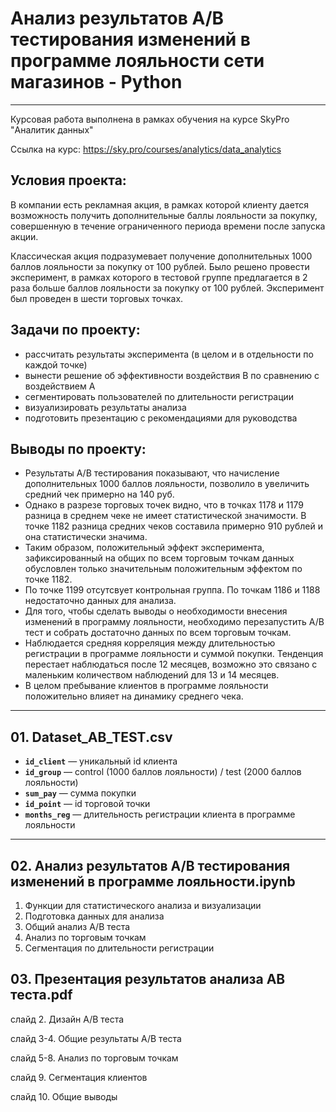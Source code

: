# Анализ результатов A/B тестирования изменений в программе лояльности сети магазинов - Python

---

Курсовая работа выполнена в рамках обучения на курсе SkyPro "Аналитик данных"

Ссылка на курс: https://sky.pro/courses/analytics/data_analytics

## Условия проекта:

В компании есть рекламная акция, в рамках которой клиенту дается возможность получить дополнительные баллы лояльности за покупку, совершенную в течение ограниченного периода времени после запуска акции. 

Классическая акция подразумевает получение дополнительных 1000 баллов лояльности за покупку от 100 рублей. Было решено провести эксперимент, в рамках которого в тестовой группе предлагается в 2 раза больше баллов лояльности за покупку от 100 рублей. Эксперимент был проведен в шести торговых точках.

## Задачи по проекту:
- рассчитать результаты эксперимента (в целом и в отдельности по каждой точке)
- вынести решение об эффективности воздействия B по сравнению с воздействием A
- сегментировать пользователей по длительности регистрации
- визуализировать результаты анализа
- подготовить презентацию с рекомендациями для руководства

## Выводы по проекту:
- Результаты A/B тестирования показывают, что начисление дополнительных 1000 баллов лояльности, позволило в увеличить средний чек примерно на 140 руб.
- Однако в разрезе торговых точек видно, что в точках 1178 и 1179 разница в среднем чеке не имеет статистической значимости. В точке 1182 разница средних чеков составила примерно 910 рублей и она статистически значима. 
- Таким образом, положительный эффект эксперимента, зафиксированный на общих по всем торговым точкам данных обусловлен только значительным положительным эффектом по точке  1182.
- По точке 1199 отсутсвует контрольная группа. По точкам 1186 и 1188 недостаточно данных для анализа.
- Для того, чтобы сделать выводы о необходимости внесения изменений в программу лояльности, необходимо перезапустить A/B тест и собрать достаточно данных по всем торговым точкам.
- Наблюдается средняя корреляция между длительностью регистрации в программе лояльности и суммой покупки. Тенденция перестает наблюдаться после 12 месяцев, возможно это связано с маленьким количеством наблюдений для 13 и 14 месяцев. 
- В целом пребывание клиентов в программе лояльности положительно влияет на динамику среднего чека.

---

## 01. Dataset_AB_TEST.csv

- **`id_client`** — уникальный id клиента
- **`id_group`** — control (1000 баллов лояльности) / test (2000 баллов лояльности)
- **`sum_pay`** — сумма покупки
- **`id_point`** — id торговой точки
- **`months_reg`** — длительность регистрации клиента в программе лояльности

---

## 02. Анализ результатов A/B тестирования изменений в программе лояльности.ipynb

1. Функции для статистического анализа и визуализации
2. Подготовка данных для анализа
3. Общий анализ A/B теста
4. Анализ по торговым точкам
5. Сегментация по длительности регистрации

## 03. Презентация результатов анализа AB теста.pdf

слайд 2. Дизайн A/B теста

слайд 3-4. Общие результаты A/B теста

слайд 5-8. Анализ по торговым точкам

слайд 9. Сегментация клиентов

слайд 10. Общие выводы
